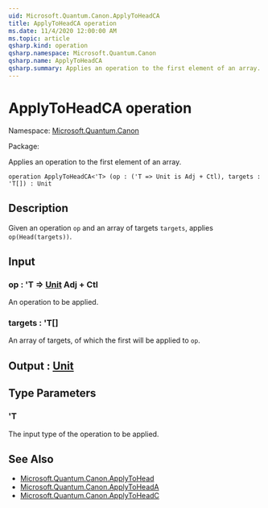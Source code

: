 ```yaml
---
uid: Microsoft.Quantum.Canon.ApplyToHeadCA
title: ApplyToHeadCA operation
ms.date: 11/4/2020 12:00:00 AM
ms.topic: article
qsharp.kind: operation
qsharp.namespace: Microsoft.Quantum.Canon
qsharp.name: ApplyToHeadCA
qsharp.summary: Applies an operation to the first element of an array.
---
```


# ApplyToHeadCA operation

Namespace: [Microsoft.Quantum.Canon](xref:Microsoft.Quantum.Canon)

Package: [](https://nuget.org/packages/)


Applies an operation to the first element of an array.

```qsharp
operation ApplyToHeadCA<'T> (op : ('T => Unit is Adj + Ctl), targets : 'T[]) : Unit
```


## Description

Given an operation `op` and an array of targets `targets`,applies `op(Head(targets))`.

## Input

### op : 'T => [Unit](xref:microsoft.quantum.lang-ref.unit) Adj + Ctl

An operation to be applied.


### targets : 'T[]

An array of targets, of which the first will be applied to `op`.



## Output : [Unit](xref:microsoft.quantum.lang-ref.unit)



## Type Parameters

### 'T

The input type of the operation to be applied.

## See Also

- [Microsoft.Quantum.Canon.ApplyToHead](xref:Microsoft.Quantum.Canon.ApplyToHead)
- [Microsoft.Quantum.Canon.ApplyToHeadA](xref:Microsoft.Quantum.Canon.ApplyToHeadA)
- [Microsoft.Quantum.Canon.ApplyToHeadC](xref:Microsoft.Quantum.Canon.ApplyToHeadC)